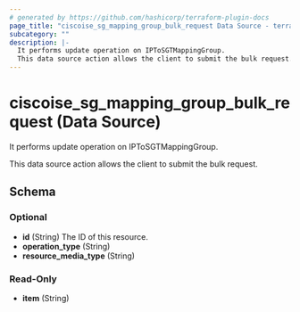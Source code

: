```yaml
---
# generated by https://github.com/hashicorp/terraform-plugin-docs
page_title: "ciscoise_sg_mapping_group_bulk_request Data Source - terraform-provider-ciscoise"
subcategory: ""
description: |-
  It performs update operation on IPToSGTMappingGroup.
  This data source action allows the client to submit the bulk request.
---
```


# ciscoise_sg_mapping_group_bulk_request (Data Source)

It performs update operation on IPToSGTMappingGroup.

This data source action allows the client to submit the bulk request.



<!-- schema generated by tfplugindocs -->
## Schema

### Optional

- **id** (String) The ID of this resource.
- **operation_type** (String)
- **resource_media_type** (String)

### Read-Only

- **item** (String)


